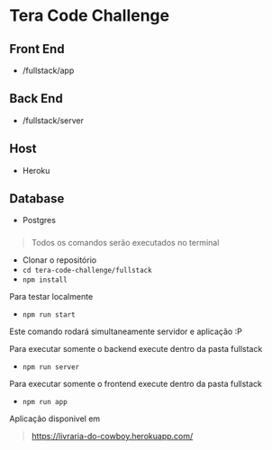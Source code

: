 # Tera Code Challenge

## Front End
- /fullstack/app

## Back End
- /fullstack/server

## Host
- Heroku

## Database
- Postgres


### 
> Todos os comandos serão executados no terminal
- Clonar o repositório
- `cd tera-code-challenge/fullstack`
- `npm install`

Para testar localmente
- `npm run start`

Este comando rodará simultaneamente servidor e aplicação :P

Para executar somente o backend execute dentro da pasta fullstack
- `npm run server`


Para executar somente o frontend execute dentro da pasta fullstack
- `npm run app`

Aplicação disponivel em 
> https://livraria-do-cowboy.herokuapp.com/